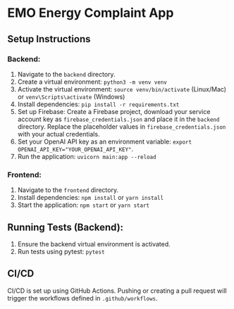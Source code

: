 # EMO Energy Complaint App

## Setup Instructions

### Backend:

1.  Navigate to the `backend` directory.
2.  Create a virtual environment: `python3 -m venv venv`
3.  Activate the virtual environment: `source venv/bin/activate` (Linux/Mac) or `venv\Scripts\activate` (Windows)
4.  Install dependencies: `pip install -r requirements.txt`
5.  Set up Firebase: Create a Firebase project, download your service account key as `firebase_credentials.json` and place it in the `backend` directory. Replace the placeholder values in `firebase_credentials.json` with your actual credentials.
6.  Set your OpenAI API key as an environment variable: `export OPENAI_API_KEY="YOUR_OPENAI_API_KEY"`.
7.  Run the application: `uvicorn main:app --reload`

### Frontend:

1.  Navigate to the `frontend` directory.
2.  Install dependencies: `npm install` or `yarn install`
3.  Start the application: `npm start` or `yarn start`

## Running Tests (Backend):

1.  Ensure the backend virtual environment is activated.
2.  Run tests using pytest: `pytest`

## CI/CD

CI/CD is set up using GitHub Actions.  Pushing or creating a pull request will trigger the workflows defined in `.github/workflows`.
